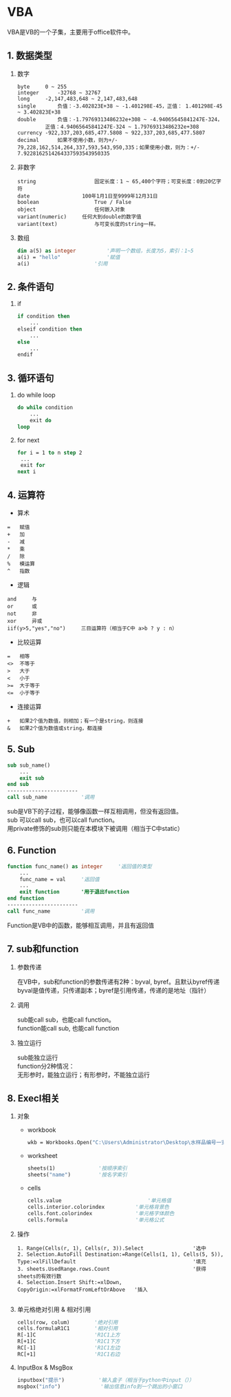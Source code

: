 # VBA 

VBA是VB的一个子集，主要用于office软件中。

## 1. 数据类型

1. 数字

   ```
   byte		0 ~ 255
   integer		-32768 ~ 32767
   long		-2,147,483,648 ~ 2,147,483,648
   single		负值：-3.402823E+38 ~ -1.401298E-45，正值： 1.401298E-45 ~ 3.402823E+38
   double		负值：-1.79769313486232e+308 ~ -4.94065645841247E-324，
   			正值：4.94065645841247E-324 ~ 1.79769313486232e+308
   currency	-922,337,203,685,477.5808 ~ 922,337,203,685,477.5807
   decimal		如果不使用小数，则为+/- 79,228,162,514,264,337,593,543,950,335；如果使用小数，则为：+/- 7.9228162514264337593543950335
   ```

2. 非数字

   ```
   string					固定长度：1 ~ 65,400个字符；可变长度：0到20亿字符
   date					100年1月1日至9999年12月31日
   boolean					True / False
   object					任何嵌入对象
   variant(numeric)		任何大到double的数字值
   variant(text)			与可变长度的string一样。
   ```

3. 数组

   ```vb
   dim a(5) as integer			'声明一个数组，长度为5，索引：1~5
   a(i) = "hello"				'赋值
   a(i)						'引用
   ```

   

## 2. 条件语句

1. if

   ```vb
   if condition then
       ...
   elseif condition then
       ...
   else
       ...
   endif
   ```

   

## 3. 循环语句

1. do while loop

   ```vb
   do while condition
       ...
       exit do
   loop
   ```

2. for next

   ```vb
   for i = 1 to n step 2
   	...
   	exit for
   next i
   ```

   

## 4. 运算符

* 算术

```
=	赋值
+	加
-	减
*	乘
/	除
%	模运算
^	指数
```

* 逻辑

```
and		与
or		或
not		非
xor		异或
iif(y>5,"yes","no")		三目运算符（相当于C中 a>b ? y : n）
```

* 比较运算

```
=	相等
<>	不等于
>	大于
<	小于
>=	大于等于
<=	小于等于
```

* 连接运算

```
+	如果2个值为数值，则相加；有一个是string，则连接
&	如果2个值为数值或string，都连接
```



## 5. Sub

```vb
sub sub_name()
    ...
    exit sub
end sub
-----------------------
call sub_name			'调用
```

sub是VB下的子过程，能够像函数一样互相调用，但没有返回值。<br>sub 可以call sub，也可以call function。<br>用private修饰的sub则只能在本模块下被调用（相当于C中static）

## 6. Function

```vb
function func_name() as integer		'返回值的类型
    ...
    func_name = val		'返回值
    ...
    exit function		'用于退出function
end function
-----------------------
call func_name			'调用
```

Function是VB中的函数，能够相互调用，并且有返回值<br>

## 7. sub和function

1. 参数传递

   在VB中，sub和function的参数传递有2种：byval, byref。且默认byref传递<br>byval是值传递，只传递副本；byref是引用传递，传递的是地址（指针）<br>

2. 调用

   sub能call sub，也能call function。<br>function能call sub, 也能call function

3. 独立运行

   sub能独立运行<br>function分2种情况：<br>无形参时，能独立运行；有形参时，不能独立运行

## 8. Execl相关

1. 对象

   - workbook

     ```vb
     wkb = Workbooks.Open("C:\Users\Administrator\Desktop\水样品编号一览表(更新到6月).xlsx")			'获得一个workbook对象
     ```

   - worksheet

     ```vb
     sheets(1)				'按顺序索引
     sheets("name")			'按名字索引
     ```

     

   - cells

     ```vb
     cells.value							'单元格值
     cells.interior.colorindex			'单元格背景色
     cells.font.colorindex				'单元格字体颜色
     cells.formula						'单元格公式
     ```

     

2. 操作

   ```
   1. Range(Cells(r, 1), Cells(r, 3)).Select				'选中
   2. Selection.AutoFill Destination:=Range(Cells(1, 1), Cells(5, 5)), Type:=xlFillDefault								        '填充
   3. sheets.UsedRange.rows.Count							'获得sheets的有效行数
   4. Selection.Insert Shift:=xlDown, CopyOrigin:=xlFormatFromLeftOrAbove	'插入
       
   ```

   

3. 单元格绝对引用 & 相对引用

   ````vb
   cells(row, colum)		'绝对引用
   cells.formulaR1C1		'相对引用
   R[-1]C					'R1C1上方
   R[+1]C					'R1C1下方
   RC[-1]					'R1C1左边
   RC[+1]					'R1C1右边
   ````

4. InputBox & MsgBox

   ```vb
   inputbox("提示")			'输入盒子（相当于python中input（））
   msgbox("info")			  '输出信息info到一个跳出的小窗口
   ```

   



